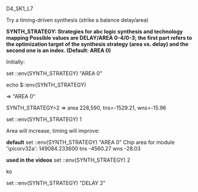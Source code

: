 D4_SK1_L7

Try a timing-driven synthesis (strike a balance delay/area)

**SYNTH_STRATEGY: Strategies for abc logic synthesis and technology mapping
Possible values are DELAY/AREA 0-4/0-3; the first part refers to the optimization target of the synthesis strategy (area vs. delay) and the second one is an index.
(Default: AREA 0)**

Initially:

set ::env(SYNTH_STRATEGY) "AREA 0"

echo $::env(SYNTH_STRATEGY)

=> "AREA 0"

SYNTH_STRATEGY=2 => area 228,590, tns=-1529.21, wns=-15.96



set ::env(SYNTH_STRATEGY) 1

Area will increase, timing will improve:


**default**
set ::env(SYNTH_STRATEGY) "AREA 0"
Chip area for module '\picorv32a': 149084.233600
tns -4560.27
wns -28.03

**used in the videos**
set ::env(SYNTH_STRATEGY) 2

ko

set ::env(SYNTH_STRATEGY) "DELAY 2"





